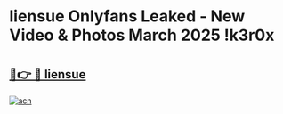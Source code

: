 # liensue Onlyfans Leaked - New Video & Photos March 2025 !k3r0x

# <h2><a href="https://qbubk9.iuczelnia.edu.pl?title=liensue&ref=k3r0x">🔗👉 🔴 liensue</a></h2>

[![acn](https://github.com/user-attachments/assets/0f9c940e-d8b0-45ae-aac7-cd30a18b3e1c)](https://qbubk9.iuczelnia.edu.pl?title=liensue&ref=k3r0x)

